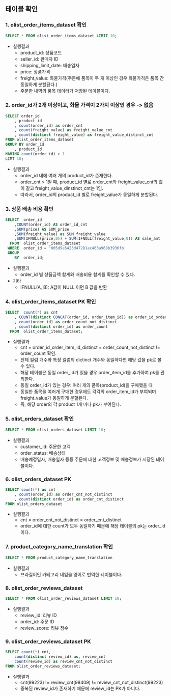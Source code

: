 ## 테이블 확인
### 1. olist_order_items_dataset 확인
``` sql
SELECT * FROM olist_order_items_dataset LIMIT 10;
```
- 실행결과
  - product_id: 상품코드
  - seller_id: 판매자 ID
  - shipping_limit_date: 배송일자
  - price: 상품가격
  - freight_value: 화물가격(주문에 품목이 두 개 이상인 경우 화물가격은 품목 간 동일하게 분할된다.)
  - 주문한 내역의 품목 데이터가 저장된 테이블이다.

### 2. order_id가 2개 이상이고, 화물 가격이 2가지 이상인 경우 -> 없음
``` sql
SELECT order_id
    , product_id
    , count(order_id) as order_cnt
    , count(freight_value) as freight_value_cnt
    , count(distinct freight_value) as freight_value_distinct_cnt
FROM olist_order_items_dataset
GROUP BY order_id
    , product_id
HAVING count(order_id) > 1
LIMT 10;
```
- 실행결과
    - order_id 내에 여러 개의 product_id가 존재한다.     
    - order_cnt > 1일 때, product_id 별로 order_cnt와 freight_value_cnt의 값이 같고 freight_value_dinstinct_cnt는 1임.
    - 따라서, order_id의 product_id 별로 freight_value가 동일하게 분할된다.

### 3. 상품 배송 비용 확인
``` sql
SELECT  order_id
	,COUNT(order_id) AS order_id_cnt
	,SUM(price) AS SUM_price
	,SUM(freight_value) as SUM_freight_value
	,SUM(IFNULL(price,0)) + SUM(IFNULL(freight_value,0)) AS sale_amt
  FROM  olist_order_items_dataset
 WHERE  order_id = '005d9a5423d47281ac463a968b3936fb'
 GROUP
	BY  order_id;
```
- 실행결과
    - order_id 별 상품금액 합계와 배송비용 합계를 확인할 수 있다.
- 기타
    - IFNULL(A, B): A값이 NULL 이면 B 값을 반환

### 4. olist_order_items_dataset PK 확인
``` sql
SELECT  count(*) as cnt
	, COUNT(distinct CONCAT(order_id, order_item_id)) as order_id_order_item_id_distinct
	, count(order_id) as order_count_not_distinct
	, count(distinct order_id) as order_count
  FROM  olist_order_items_dataset;
```
- 실행결과
    - cnt = order_id_order_item_id_distinct = order_count_not_distinct != order_count 확인.
    - 전체 컬럼 개수와 특정 컬럼의 dictinct 개수와 동일하다면 해당 값을 pk로 볼 수 있다.
    - 해당 테이블은 동일 order_id가 있을 경우 order_item_id를 추가하여 pk를 관리한다.
    - 동일 order_id가 있는 경우: 여러 개의 품목(product_id)을 구매했을 때
    - 동일한 품목을 여러개 구매한 경우에도 각각의 order_item_id가 부여되며 freight_value가 동일하게 분할된다.
    - 즉, 해당 order의 각 product 1개 마다 pk가 부여된다.

### 5. olist_orders_dataset 확인
``` sql
SELECT * FROM olist_orders_dataset LIMIT 10;
```
- 실행결과
	- customer_id: 주문한 고객
	- order_status: 배송상태
  	- 배송예정일자, 배송일자 등등 주문에 대한 고객정보 및 배송정보가 저장된 테이블이다.

### 6. olist_orders_dataset PK
``` sql
SELECT count(*) as cnt
	, count(order_id) as order_cnt_not_distinct
	, count(distinct order_id) as order_cnt_distinct
FROM olist_orders_dataset
```
- 실행결과
  	- cnt = order_cnt_not_distinct = order_cnt_distinct 
	- order_id에 대한 count가 모두 동일하기 때문에 해당 테이블의 pk는 order_id이다.

### 7. product_category_name_translation 확인
``` sql
SELECT * FROM product_category_name_translation
```
- 실행결과
	- 브라질어인 카테고리 네임을 영어로 번역한 테이블이다.

### 8. olist_order_reviews_dataset
``` sql
SELECT * FROM olist_order_reviews_dataset LIMIT 10;
```
- 실행결과
	- review_id: 리뷰 ID
 	- order_id: 주문 ID
	- review_score: 리뷰 점수

### 9. olist_order_reviews_dataset PK
``` sql
SELECT count(*) cnt,
	count(distinct review_id) as, review_cnt
	count(review_id) as review_cnt_not_distinct
FROM olist_order_reviews_dataset;
```
- 실행결과
	- cnt(99223) != review_cnt(98409) != review_cnt_not_distinct(99223)
	- 중복된 review_id가 존재하기 때문에 review_id는 PK가 아니다.  
